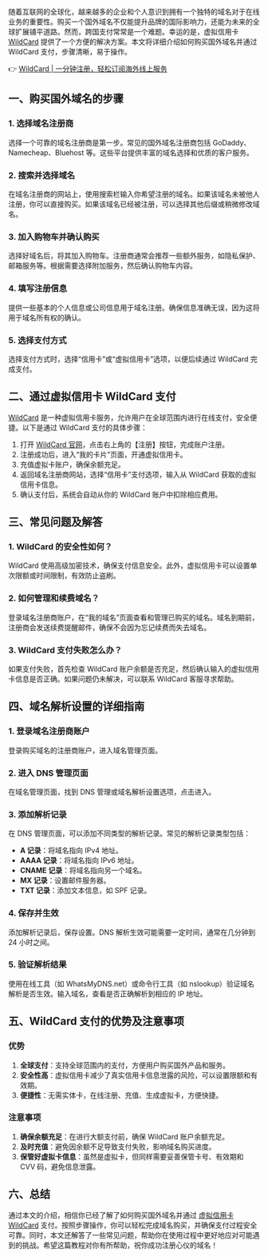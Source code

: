 随着互联网的全球化，越来越多的企业和个人意识到拥有一个独特的域名对于在线业务的重要性。购买一个国外域名不仅能提升品牌的国际影响力，还能为未来的全球扩展铺平道路。然而，跨国支付常常是一个难题。幸运的是，虚拟信用卡 [WildCard](https://bit.ly/bewildcard) 提供了一个方便的解决方案。本文将详细介绍如何购买国外域名并通过 WildCard 支付，步骤清晰，易于操作。

👉 [WildCard | 一分钟注册，轻松订阅海外线上服务](https://bit.ly/bewildcard)

## 一、购买国外域名的步骤

### 1. 选择域名注册商

选择一个可靠的域名注册商是第一步。常见的国外域名注册商包括 GoDaddy、Namecheap、Bluehost 等。这些平台提供丰富的域名选择和优质的客户服务。

### 2. 搜索并选择域名

在域名注册商的网站上，使用搜索栏输入你希望注册的域名。如果该域名未被他人注册，你可以直接购买。如果该域名已经被注册，可以选择其他后缀或稍微修改域名。

### 3. 加入购物车并确认购买

选择好域名后，将其加入购物车。注册商通常会推荐一些额外服务，如隐私保护、邮箱服务等。根据需要选择附加服务，然后确认购物车内容。

### 4. 填写注册信息

提供一些基本的个人信息或公司信息用于域名注册。确保信息准确无误，因为这将用于域名所有权的确认。

### 5. 选择支付方式

选择支付方式时，选择“信用卡”或“虚拟信用卡”选项，以便后续通过 WildCard 完成支付。

## 二、通过虚拟信用卡 WildCard 支付

[WildCard](https://bit.ly/bewildcard) 是一种虚拟信用卡服务，允许用户在全球范围内进行在线支付，安全便捷。以下是通过 WildCard 支付的具体步骤：

1. 打开 [WildCard 官网](https://bit.ly/bewildcard)，点击右上角的【注册】按钮，完成账户注册。
2. 注册成功后，进入“我的卡片”页面，开通虚拟信用卡。
3. 充值虚拟卡账户，确保余额充足。
4. 返回域名注册商网站，选择“信用卡”支付选项，输入从 WildCard 获取的虚拟信用卡信息。
5. 确认支付后，系统会自动从你的 WildCard 账户中扣除相应费用。

## 三、常见问题及解答

### 1. WildCard 的安全性如何？

WildCard 使用高级加密技术，确保支付信息安全。此外，虚拟信用卡可以设置单次限额或时间限制，有效防止盗刷。

### 2. 如何管理和续费域名？

登录域名注册商账户，在“我的域名”页面查看和管理已购买的域名。域名到期前，注册商会发送续费提醒邮件，确保不会因为忘记续费而失去域名。

### 3. WildCard 支付失败怎么办？

如果支付失败，首先检查 WildCard 账户余额是否充足，然后确认输入的虚拟信用卡信息是否正确。如果问题仍未解决，可以联系 WildCard 客服寻求帮助。

## 四、域名解析设置的详细指南

### 1. 登录域名注册商账户

登录购买域名的注册商账户，进入域名管理页面。

### 2. 进入 DNS 管理页面

在域名管理页面，找到 DNS 管理或域名解析设置选项，点击进入。

### 3. 添加解析记录

在 DNS 管理页面，可以添加不同类型的解析记录。常见的解析记录类型包括：

- **A 记录**：将域名指向 IPv4 地址。
- **AAAA 记录**：将域名指向 IPv6 地址。
- **CNAME 记录**：将域名指向另一个域名。
- **MX 记录**：设置邮件服务器。
- **TXT 记录**：添加文本信息，如 SPF 记录。

### 4. 保存并生效

添加解析记录后，保存设置。DNS 解析生效可能需要一定时间，通常在几分钟到 24 小时之间。

### 5. 验证解析结果

使用在线工具（如 WhatsMyDNS.net）或命令行工具（如 nslookup）验证域名解析是否生效。输入域名，查看是否正确解析到相应的 IP 地址。

## 五、WildCard 支付的优势及注意事项

### 优势

1. **全球支付**：支持全球范围内的支付，方便用户购买国外产品和服务。
2. **安全性高**：虚拟信用卡减少了真实信用卡信息泄露的风险，可以设置限额和有效期。
3. **便捷性**：无需实体卡，在线注册、充值、生成虚拟卡，方便快捷。

### 注意事项

1. **确保余额充足**：在进行大额支付前，确保 WildCard 账户余额充足。
2. **及时充值**：避免因余额不足导致支付失败，影响域名购买进度。
3. **保管好虚拟卡信息**：虽然是虚拟卡，但同样需要妥善保管卡号、有效期和 CVV 码，避免信息泄露。

## 六、总结

通过本文的介绍，相信你已经了解了如何购买国外域名并通过 [虚拟信用卡 WildCard](https://bit.ly/bewildcard) 支付。按照步骤操作，你可以轻松完成域名购买，并确保支付过程安全可靠。同时，本文还解答了一些常见问题，帮助你在使用过程中更好地应对可能遇到的挑战。希望这篇教程对你有所帮助，祝你成功注册心仪的域名！